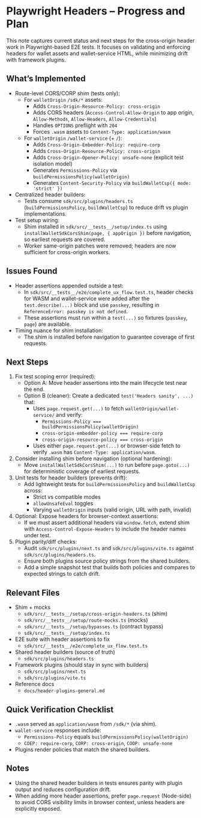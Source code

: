 # Playwright Headers – Progress and Plan

This note captures current status and next steps for the cross-origin header work in Playwright-based E2E tests. It focuses on validating and enforcing headers for wallet assets and wallet-service HTML, while minimizing drift with framework plugins.

## What’s Implemented
- Route-level CORS/CORP shim (tests only):
  - For `walletOrigin` `/sdk/*` assets:
    - Adds `Cross-Origin-Resource-Policy: cross-origin`
    - Adds CORS headers (`Access-Control-Allow-Origin` to app origin, `Allow-Methods`, `Allow-Headers`, `Allow-Credentials`)
    - Handles `OPTIONS` preflight with `204`
    - Forces `.wasm` assets to `Content-Type: application/wasm`
  - For `walletOrigin` `/wallet-service` (+ `/`):
    - Adds `Cross-Origin-Embedder-Policy: require-corp`
    - Adds `Cross-Origin-Resource-Policy: cross-origin`
    - Adds `Cross-Origin-Opener-Policy: unsafe-none` (explicit test isolation model)
    - Generates `Permissions-Policy` via `buildPermissionsPolicy(walletOrigin)`
    - Generates `Content-Security-Policy` via `buildWalletCsp({ mode: 'strict' })`
- Centralized header builders:
  - Tests consume `sdk/src/plugins/headers.ts` (`buildPermissionsPolicy`, `buildWalletCsp`) to reduce drift vs plugin implementations.
- Test setup wiring:
  - Shim installed in `sdk/src/__tests__/setup/index.ts` using `installWalletSdkCorsShim(page, { appOrigin })` before navigation, so earliest requests are covered.
  - Worker same-origin patches were removed; headers are now sufficient for cross-origin workers.

## Issues Found
- Header assertions appended outside a test:
  - In `sdk/src/__tests__/e2e/complete_ux_flow.test.ts`, header checks for WASM and wallet-service were added after the `test.describe(...)` block and use `passkey`, resulting in `ReferenceError: passkey is not defined`.
  - These assertions must run within a `test(...)` so fixtures (`passkey`, `page`) are available.
- Timing nuance for shim installation:
  - The shim is installed before navigation to guarantee coverage of first requests.

## Next Steps
1. Fix test scoping error (required):
   - Option A: Move header assertions into the main lifecycle test near the end.
   - Option B (cleaner): Create a dedicated `test('Headers sanity', ...)` that:
     - Uses `page.request.get(...)` to fetch `walletOrigin/wallet-service/` and verify:
       - `Permissions-Policy === buildPermissionsPolicy(walletOrigin)`
       - `cross-origin-embedder-policy === require-corp`
       - `cross-origin-resource-policy === cross-origin`
     - Uses either `page.request.get(...)` or browser-side fetch to verify `.wasm` has `Content-Type: application/wasm`.
2. Consider installing shim before navigation (optional hardening):
   - Move `installWalletSdkCorsShim(...)` to run before `page.goto(...)` for deterministic coverage of earliest requests.
3. Unit tests for header builders (prevents drift):
   - Add lightweight tests for `buildPermissionsPolicy` and `buildWalletCsp` across:
     - Strict vs compatible modes
     - `allowUnsafeEval` toggles
     - Varying `walletOrigin` inputs (valid origin, URL with path, invalid)
4. Optional: Expose headers for browser-context assertions:
   - If we must assert additional headers via `window.fetch`, extend shim with `Access-Control-Expose-Headers` to include the header names under test.
5. Plugin parity/diff checks:
   - Audit `sdk/src/plugins/next.ts` and `sdk/src/plugins/vite.ts` against `sdk/src/plugins/headers.ts`.
   - Ensure both plugins source policy strings from the shared builders.
   - Add a simple snapshot test that builds both policies and compares to expected strings to catch drift.

## Relevant Files
- Shim + mocks
  - `sdk/src/__tests__/setup/cross-origin-headers.ts` (shim)
  - `sdk/src/__tests__/setup/route-mocks.ts` (mocks)
  - `sdk/src/__tests__/setup/bypasses.ts` (contract bypass)
  - `sdk/src/__tests__/setup/index.ts`
- E2E suite with header assertions to fix
  - `sdk/src/__tests__/e2e/complete_ux_flow.test.ts`
- Shared header builders (source of truth)
  - `sdk/src/plugins/headers.ts`
- Framework plugins (should stay in sync with builders)
  - `sdk/src/plugins/next.ts`
  - `sdk/src/plugins/vite.ts`
- Reference docs
  - `docs/header-plugins-general.md`

## Quick Verification Checklist
- `.wasm` served as `application/wasm` from `/sdk/*` (via shim).
- `wallet-service` responses include:
  - `Permissions-Policy` equals `buildPermissionsPolicy(walletOrigin)`
  - `COEP: require-corp`, `CORP: cross-origin`, `COOP: unsafe-none`
- Plugins render policies that match the shared builders.

## Notes
- Using the shared header builders in tests ensures parity with plugin output and reduces configuration drift.
- When adding more header assertions, prefer `page.request` (Node-side) to avoid CORS visibility limits in browser context, unless headers are explicitly exposed.
